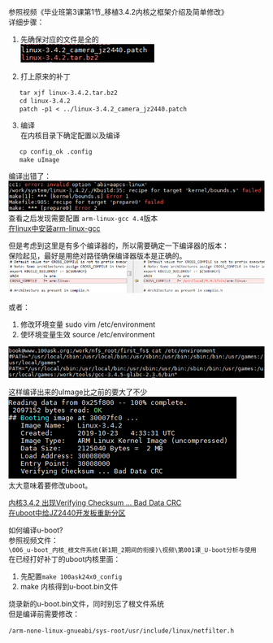 
参照视频《毕业班第3课第1节_移植3.4.2内核之框架介绍及简单修改》  
详细步骤：  
1. 先确保对应的文件是全的  
![kernel文件](./images/kernelfiles.png)

2. 打上原来的补丁  
```shell{.line-numbers}
   tar xjf linux-3.4.2.tar.bz2
   cd linux-3.4.2
   patch -p1 < ../linux-3.4.2_camera_jz2440.patch
```

3. 编译  
在内核目录下确定配置以及编译  
```shell{.line-numbers}
   cp config_ok .config
   make uImage
```

编译出错了：  
![编译出错](./images/makeError.png)  
查看之后发现需要配置 `arm-linux-gcc 4.4`版本  
[在linux中安装arm-linux-gcc](https://blog.csdn.net/ddffyhg/article/details/88090616)  

但是考虑到这里是有多个编译器的，所以需要确定一下编译器的版本：  
保险起见，最好是用绝对路径确保编译器版本是正确的。  
![gcc版本修订](./images/gcc-version.png)  

或者：  
1. 修改环境变量   sudo vim /etc/environment    
6. 使环境变量生效 source /etc/environment  

![gcc-version-exchange.png](./images/gcc-version-exchange.png)  

这样编译出来的uImage比之前的要大了不少  
![BadDataCRC](./images/BadDataCRC.png)  
太大意味着要修改uboot。  

[内核3.4.2 出现Verifying Checksum ... Bad Data CRC](http://bbs.100ask.org/forum.php?mod=viewthread&tid=23386&extra=&highlight=bad%2Bdata%2Bcrc&page=1)  
[在uboot中给JZ2440开发板重新分区](http://bbs.100ask.org/forum.php?mod=viewthread&tid=10573&highlight=%B7%D6%C7%F8)  

如何编译u-boot?    
参照视频文件：  
`\006_u-boot_内核_根文件系统(新1期_2期间的衔接)\视频\第001课_U-boot分析与使用`  
在已经打好补丁的uboot内核里面：
1. 先配置`make 100ask24x0_config`  
2. make 内核得到u-boot.bin文件  

烧录新的u-boot.bin文件，同时别忘了根文件系统  
但是编译前需要修改：  

`/arm-none-linux-gnueabi/sys-root/usr/include/linux/netfilter.h`  

